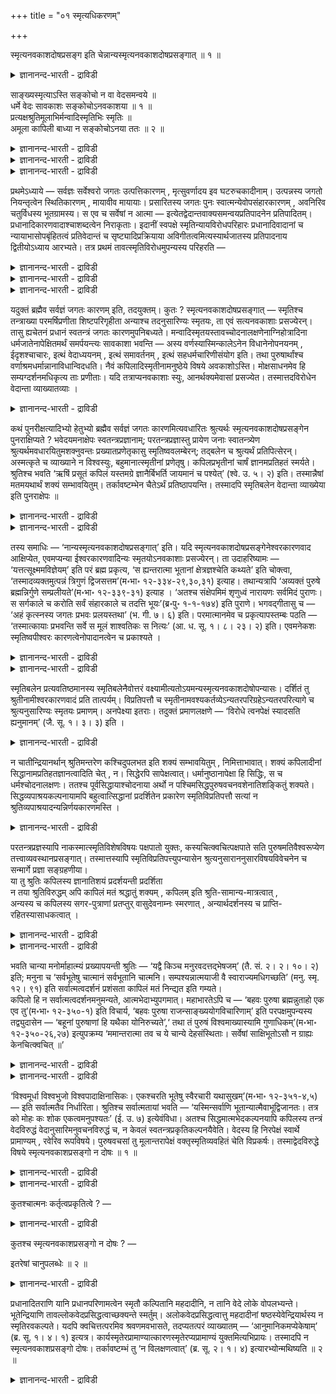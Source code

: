+++
title = "०१ स्मृत्यधिकरणम्"

+++

स्मृत्यनवकाशदोषप्रसङ्ग इति चेन्नान्यस्मृत्यनवकाशदोषप्रसङ्गात् ॥ १ ॥  
<details><summary>ज्ञानानन्द-भारती - द्राविडी</summary>

स्म्रुयऩवगासदो षप्रसङ्ग इदि सेन्नान्यस्म्रुदत्यऩवगासदोषप्रसङ्गात् ॥ १ ॥
</details>

साङ्ख्यस्मृत्याऽस्ति सङ्कोचो न वा वेदसमन्वये ॥  
धर्मे वेदः सावकाशः सङ्कोचोऽनवकाशया ॥ १ ॥  
प्रत्यक्षश्रुतिमूलाभिर्मन्वादिस्मृतिभिः स्मृतिः ॥  
अमूला कापिली बाध्या न सङ्कोचोऽनया ततः ॥ २ ॥  
<details><summary>ज्ञानानन्द-भारती - द्राविडी</summary>

--वैयासिग न्यायमाला
</details>

<details><summary>ज्ञानानन्द-भारती - द्राविडी</summary>

वेदत्तिऩ् समऩ्वयत्तिऱ्कु (ऒत्तदीर्माऩत्तिऱ्कु) साङ्गियरिऩ् स्मिरुदियिऩाल् सङ्गोसम् (ऒडुक्कम्) उण्डा, अल्लदु किडैयादा? तर्म विषयत्तिल् वेदम् इडमुळ्ळ ताग इरुक्किऱदु वेऱु इडमिल्लाद साङ्गियस्मिरुदियिऩाल् (वेदत्तिऱ्कु) सङ्गोसम् उण्डु।
</details>

<details><summary>ज्ञानानन्द-भारती - द्राविडी</summary>

पिरत्यक्षमाऩ वेदत्तै आदारमागक् कॊण्डि रुक्कुम् मऩु मुदलाऩवर्गळिऩ् स्मिरुदिगळाल्, आदारमऱ्ऱ ताय् कबिलराल् सॊल्लप्पडुम् स्मिरुदि पादिक्कप्पट्ट तेयागुम्। आगैयाल् अदऩाल् (वेदत्तिऱ्कु) सङ्गोसम् किडैयादु।
</details>

प्रथमेऽध्याये — सर्वज्ञः सर्वेश्वरो जगतः उत्पत्तिकारणम् , मृत्सुवर्णादय इव घटरुचकादीनाम्। उत्पन्नस्य जगतो नियन्तृत्वेन स्थितिकारणम् , मायावीव मायायाः। प्रसारितस्य जगतः पुनः स्वात्मन्येवोपसंहारकारणम् , अवनिरिव चतुर्विधस्य भूतग्रामस्य। स एव च सर्वेषां न आत्मा — इत्येतद्वेदान्तवाक्यसमन्वयप्रतिपादनेन प्रतिपादितम्। प्रधानादिकारणवादाश्चाशब्दत्वेन निराकृताः। इदानीं स्वपक्षे स्मृतिन्यायविरोधपरिहारः प्रधानादिवादानां च न्यायाभासोपबृंहितत्वं प्रतिवेदान्तं च सृष्ट्यादिप्रक्रियाया अविगीतत्वमित्यस्यार्थजातस्य प्रतिपादनाय द्वितीयोऽध्याय आरभ्यते। तत्र प्रथमं तावत्स्मृतिविरोधमुपन्यस्य परिहरति —

<details><summary>ज्ञानानन्द-भारती - द्राविडी</summary>

(मुदलावदाऩ समन्वयात्यायत्तिल् सर्वजगत् तिऩ् उत्पत्ति, स्तिदि, लय, कारणम् पिरह्मम्। इदु अत्विदीयम्। सर्वात्मा ऎऩ्ऱु तीर्माऩित्तु ऎल्ला उबनिषत्तुक्कळुक्कुम् इन्द प्रह्मत्तिल् ताऩ् समन्वयम् (तात्पर्यम्) ऎऩ्ऱु कूऱप्पट्टदु। इन्द इरण्डावदाऩ अविरोदात् यायत्तिल्, समऩ्वयत्तिल् एऱ्पडुगिऱ विरोदत्तिऱ्कु परिहारम् कूऱप्पडुगिऱदु। इरण्डावदु अत्यायत्तिल् मुदलावदाऩ स्मिरुदि पादत्तिल् साङ्ग्यादि स्मिरुदिगळालुम् युक्तिगळालुम् एऱ्पडुम् विरोदत्तिऩ् परिहारमुम् इरण्डावदाऩ तर्क्क पादत्तिल् साङ्ग्यादि स्मिरुदिगळिल् तोष प्रदर्सऩमुम्, मूऩ्ऱावदाऩ वियत्पादत्तिल् आगासादि पूदङ्गळुक्कु उत्पत्ति कूऱुवदाल् सिरुष्टि सुरुदिगळुक् कुम् जीवात्म सुरुदिगळुक्कुम् विरोदमिल्लैयॆऩ्बदुम् नाऩ्गावदाऩ लिङ्गबादत्तिल् लिङ्गसरीर सुरुदिगळुक्कु विरोदमिल्लैयॆऩ्बदुम् निरूबणम् सॆय्यप्पडुगिऱदु। इदऩाल्दाऩ् इदऱ्कु अविरो तात्यायम् ऎऩ्ऱु पॆयर्। साङ्ग्यस्मिरुदि असेदऩमाऩ प्रदाऩत्तैक् कारण मागक् कूऱुगिऱदु। इदऱ्कु विरोदमाग सेदऩ कारणवा तत्तिल् उबनिषत्तुक्कळुक्कु तात्पर्यम् ऎऩ्ऱु तीर्माऩित् ताल् साङ्ग्य स्मिरुदिक्कु विषयमे इल्लाददाल् अप्रमाणमॆऩ्ऱु आगिविडुम्। वेदत्तुक्को तर्मत्तै उबदेसिप्पदिल् विषयम् किडैत्तुविडुगिऱदु। आगैयाल् निरवगासम् ऎऩ्बदाल् पिरबलमाऩ साङ्ग्य समिरुदियै यऩुसरित्तु उबनिषत्तिऱ्कु अर्त्तत्तै तीर्माऩिक्क वेण्डुम् ऎऩ्ऱु पूर्वबक्षम्।
</details>

<details><summary>ज्ञानानन्द-भारती - द्राविडी</summary>

पिरत्यक्ष सुरुदियै यऩुसरित्त मऩ्वादि स्मिरुदिगळुक्कु विरुत्तमाग इरुप्पदाल् निर्मूलमाऩ साङ्ग्य स्मिरुदि अप्रमाणम्। आगैयाल् साङ्ग्यस्मि रुदियै यऩुसरित्तु उबनिषदर्त्तत्तैत् तीर्माऩिप्पदु युक्तमल्ल साङ्ग्य स्मिरुदियाल् समऩ्वयत्तिऱ्कु विरोदम् तोषमागादु ऎऩ्ऱु सित्तान्दम्)।
</details>

<details><summary>ज्ञानानन्द-भारती - द्राविडी</summary>

मुदल् अत्यायत्तिल् सर्वक्ञरायुळ्ळ सर्वेसु वरऩ् कुडम्, नगै मुदलियवैगळुक्कु मण्, तङ्गम् मुदलियवै पोल जगत्तिऩ् उत्पत्तिक्कुक् कारणम्। मायैक्कु मायावि पोल् उत्पत्तियाऩ जगत्तिऩ् नियन्दा ऎऩ्ऱ मुऱैयिल् स्तिदिक्कुक् कारणम्। नाऩ्गुविद पिराणिगळिऩ् कूट्टत्तिऱ्कु पूमिबोल विस्तरिक्कप्पट्ट जगत्तु मऱुबडियुम् तऩ्ऩिडत्तिलेये लयमडैवदऱ्कुम् कारणम्। अवरे ताऩ् नम् ऎल्लोरुक्कुम् आत्मा ऎऩ्ऱ इदु उबनिषत् वाक्यङ्गळिऩ् ऒऱ्ऱुमैयै ऎडुत्तुक् काट्टुवदु मूलमाय् विवरिक्कप्पट्टदु। पिरदाऩम् मुदलाऩदैक् कारणमाय्च् चॊल्लुम् वादङ्गळुम् वेदसप्तमऱ्ऱदाय् इरुप्पदाल् निरागरिक्कप्पट्टऩ। इप्पॊऴुदु तऩ् पक्षत्तिल् स्मिरुदि, नियायम् इवैगळाल् एऱ्पडुम् विरोदत्तिऱ्कुप् परिहारम्, पिरदाऩम् मुदलाऩ वादङ्गळुक्कु नियाय ‘आबासङ्ग ळालेये पलमुळ्ळ तऩ्मै, ऒव्वॊरु उबनिषत्तिलुम् सिरुष्टि मुदलियदैच् चॊल्वदिल् वित्यासमिल्लात् तऩ्मै आगिय इन्द विषय समूहत्तै ऎडुत्तुच् चॊल्वदऱ्काग इरण्डावदु अत्यायम् आरम्बिक्कप् पडुगिऱदु। अङ्गु मुदलावदाग, स्मिरुदि विरोदत्तैच् चॊल्लिप्परिहरिक्किऱार्:-
</details>

यदुक्तं ब्रह्मैव सर्वज्ञं जगतः कारणम् इति, तदयुक्तम्। कुतः ? स्मृत्यनवकाशदोषप्रसङ्गात् — स्मृतिश्च तन्त्राख्या परमर्षिप्रणीता शिष्टपरिगृहीता अन्याश्च तदनुसारिण्यः स्मृतयः, ता एवं सत्यनवकाशाः प्रसज्येरन्। तासु ह्यचेतनं प्रधानं स्वतन्त्रं जगतः कारणमुपनिबध्यते। मन्वादिस्मृतयस्तावच्चोदनालक्षणेनाग्निहोत्रादिना धर्मजातेनापेक्षितमर्थं समर्पयन्त्यः सावकाशा भवन्ति — अस्य वर्णस्यास्मिन्कालेऽनेन विधानेनोपनयनम् , ईदृशश्चाचारः, इत्थं वेदाध्ययनम् , इत्थं समावर्तनम् , इत्थं सहधर्मचारिणीसंयोग इति। तथा पुरुषार्थांश्च वर्णाश्रमधर्मान्नानाविधान्विदधति। नैवं कपिलादिस्मृतीनामनुष्ठेये विषये अवकाशोऽस्ति। मोक्षसाधनमेव हि सम्यग्दर्शनमधिकृत्य ताः प्रणीताः। यदि तत्राप्यनवकाशाः स्युः, आनर्थक्यमेवासां प्रसज्येत। तस्मात्तदविरोधेन वेदान्ता व्याख्यातव्याः ।

<details><summary>ज्ञानानन्द-भारती - द्राविडी</summary>

पूर्वबक्षम्: सर्वक्ञमाऩ पिरह्मम्दाऩ् जगत्तिऱ्कुक् कारणमॆऩ्ऱु ऎदु सॊल्लप्पट्टदो, अदु युक्तमिल्लै। एऩ्? स्मिरुदिक्कु इडमिल्लै ऎऩ्ऱ तोषमेऱ्पडुमाऩदाल्, तन्द्रम् ऎऩ्ऱु सॊल्लप्पडुम् स्मिरुदियो, उत्तमराऩ रिषियिऩाल् सॆय्यप्पट्टु सिष्टर्गळाल् एऱ्ऱुक्कॊळ्ळप् पट्टिरुक्किऱदु। अदैय ऩुसरित्तु मऱ्ऱ स्मिरुदिगळुम् इरुक्किऩ्ऱऩ। इव्विद मिरुन्दाल्, अवै इडमऱ्ऱवैगळाग एऱ्पट्टु विडुम्। अवैगळिलो असेदऩमाय् स्वदन्दिरमाय् उळ्ळ पिरदाऩम् जगत्तिऱ्कुक् कारणमॆऩ्ऱु सॊल्लप्पट्टि रुक्किऱदु। मऩु मुदलाऩ स्मिरुदिगळ्, कट्टळैयै लक्षणमायुळ्ळ अक्ऩिहोत्रम् मुदलाऩ तर्म समूहत्तिऩाल् अबेक्षिक्कप्पडुम् विषयत्तैक् कॊडुप्पदाल्, इडमुळ्ळवैगळायिरुक्किऩ्ऱऩ। इन्द वर्णत्तारुक्कु इन्द समयत्तिल् इन्द मुऱैप्पडि उबनयऩम्, इव्विदम् आसारम्। इव्विदम् वेदात्ययऩम्, इव्विदम् समावर्त्तऩम्, इव्विदम् कूड तर्मत्तै अऩुष्टिप्पवळुडऩ् सेर्क्कै, (विवाहम्) ऎऩ्ऱु। अप्पडिये पुरुषार्त्तङ्गळैयुम्, पलविदमाऩ वर्णा च्रम तर्मङ्गळैयुम् विदिक्किऩ्ऱऩ। इदु मादिरि कबिलर् मुदलाऩवर्गळुडैय स्मिरुदिगळुक्कु अऩुष्टिक्क वेण्डिय विषयत्तिल् इडमिल्लै। मोक्षत्तिऱ्कु सादऩमायुळ्ळ सम्यक् तरिसऩत्तैये (सरियाऩ ञाऩत्तैये) कुऱित्तु अवै एऱ्पट्टिरुक्किऩ्ऱऩ। अदिलुम्गूड अवैगळुक्कु पिरयोजऩमऱ्ऱ तऩ्मै यॆऩ्ऱे एऱ्पडुम्। आगैयाल् अवैगळुक्कु विरोदप्पडामल्, उबनिषत्तुक्कळ् वियाक्याऩम् सॆय्यप्पड वेण्डुम्।
</details>

कथं पुनरीक्षत्यादिभ्यो हेतुभ्यो ब्रह्मैव सर्वज्ञं जगतः कारणमित्यवधारितः श्रुत्यर्थः स्मृत्यनवकाशदोषप्रसङ्गेन पुनराक्षिप्यते ? भवेदयमनाक्षेपः स्वतन्त्रप्रज्ञानाम्; परतन्त्रप्रज्ञास्तु प्रायेण जनाः स्वातन्त्र्येण श्रुत्यर्थमवधारयितुमशक्नुवन्तः प्रख्यातप्रणेतृकासु स्मृतिष्ववलम्बेरन्; तद्बलेन च श्रुत्यर्थं प्रतिपित्सेरन्। अस्मत्कृते च व्याख्याने न विश्वस्युः, बहुमानात्स्मृतीनां प्रणेतृषु। कपिलप्रभृतीनां चार्षं ज्ञानमप्रतिहतं स्मर्यते। श्रुतिश्च भवति ‘ऋषिं प्रसूतं कपिलं यस्तमग्रे ज्ञानैर्बिभर्ति जायमानं च पश्येत्’ (श्वे. उ. ५। २) इति। तस्मान्नैषां मतमयथार्थं शक्यं सम्भावयितुम्। तर्कावष्टम्भेन चैतेऽर्थं प्रतिष्ठापयन्ति। तस्मादपि स्मृतिबलेन वेदान्ता व्याख्येया इति पुनराक्षेपः ॥

<details><summary>ज्ञानानन्द-भारती - द्राविडी</summary>

‘पार्प्पदु' मुदलाऩ कारणङ्गळाल्, सर्वक्ञ माऩ पिरह्मम्दाऩ् जगत्तिऩ् कारणमॆऩ्ऱु तीर्माऩिक् कप्पट्टिरुक्किऱ सुरुदियिऩ् तात्पर्यम्, मऱुबडियुम् स्मिरुदिक्कु इडमिल्लामल् पोय् विडुमेयॆऩ्ऱ तोषम् एऱ्पडुवदाल्, ऎप्पडि आक्षेबिक्कप्पडुगिऱदु? स्वदन्द्रमायुळ्ळ अऱिवुळ्ळ वर्गळुक्कु इन्द आक्षेबणै एऱ्पडादुदाऩ्। आऩाल् जऩङ्गळ् अनेगमाय् परदन्द्रमाऩ अऱिवैये उडैयवर्गळाग (पिऱर् सॊल्वदैक् केट्टु अऱिबवर्गळाग) इरुन्दु कॊण्डु, सुरुदियिऩ् तात्पर्यत्तै स्वदन्द्रमाग (ताऩागवे) तीर्माऩम् सॆय्दुगॊळ्ळ सक्तियऱ्ऱ वर्गळाग, पिरसित्तमाऩ किरन्द कर्त्ताक्कळैयुडैय स्मिरुदिगळिल् पिडिमाऩ मुळ्ळवर्गळाग आगलाम्। अदऩ् पलत्तैक्कॊण्डु वेदत्तिऩ् तात्पर्यत्तै अऱिय विरुम्बलाम्। । स्मिरुदिगळैच् चॆय्दवर्गळिडमुळ्ळ वॆगुमाऩत् तिऩाल्, नाम् सॆय्युम् वियाक्याऩत्तिल् नम्बिक्कै इल्लामल् इरुक्कलाम्।
</details>

<details><summary>ज्ञानानन्द-भारती - द्राविडी</summary>

कबिलर् मुदलाऩवर्गळुडैय आर्षमाऩ (रिषिगळुक्कुरिय) ञाऩम् तडैयऱ्ऱदॆऩ्ऱु स्मरिक्कप् पडुगिऱदु। ‘ऎवर् आदियिल् उण्डाऩ कबिलमहरिषियै वॆळिप्पडुत्तिऩारो, (ऎवर्) पिऱन्द कबिलरै ञाऩङ्गळाल् वळर्त्तारो (सर्वक्ञरागच् चॆय्दारो) अन्द ईसुवरऩैप् पार्क्क वेण्डुम्’ (सुवेदा ५-२) ऎऩ्ऱु सुरुदियुमिरुक्किऱदु। आगैयाल् इवर्गळुडैय मदम् वास्तवमिल्लैयॆऩ्ऱु निऩैक्कमुडियादु। इवर्गळ् तर्क्क पलत्तैक्कॊण्डुम् विषबत्तै स्ताबिक्किऱार्गळ्। आगैयालुम् स्मिरुदियिऩ् पलत्तै वैत्तुक्कॊण्डु, उब निषत्तुक्कळ् वियाक्याऩम् सॆय्यप्पडवेण्डियवै ऎऩ्ऱु मऱुबडियुम् आक्षेबम्।
</details>

तस्य समाधिः — ‘नान्यस्मृत्यनवकाशदोषप्रसङ्गात्’ इति। यदि स्मृत्यनवकाशदोषप्रसङ्गेनेश्वरकारणवाद आक्षिप्येत, एवमप्यन्या ईश्वरकारणवादिन्यः स्मृतयोऽनवकाशाः प्रसज्येरन्। ता उदाहरिष्यामः — ‘यत्तत्सूक्ष्ममविज्ञेयम्’ इति परं ब्रह्म प्रकृत्य, ‘स ह्यन्तरात्मा भूतानां क्षेत्रज्ञश्चेति कथ्यते’ इति चोक्त्वा, ‘तस्मादव्यक्तमुत्पन्नं त्रिगुणं द्विजसत्तम’(म॰भा॰ १२-३३४-२९,३०,३१) इत्याह। तथान्यत्रापि ‘अव्यक्तं पुरुषे ब्रह्मन्निर्गुणे सम्प्रलीयते’(म॰भा॰ १२-३३९-३१) इत्याह । ‘अतश्च संक्षेपमिमं शृणुध्वं नारायणः सर्वमिदं पुराणः। स सर्गकाले च करोति सर्वं संहारकाले च तदत्ति भूयः’(ब्र॰पु॰ १-१-१७४) इति पुराणे। भगवद्गीतासु च — ‘अहं कृत्स्नस्य जगतः प्रभवः प्रलयस्तथा’ (भ. गी. ७। ६) इति। परमात्मानमेव च प्रकृत्यापस्तम्बः पठति — ‘तस्मात्कायाः प्रभवन्ति सर्वे स मूलं शाश्वतिकः स नित्यः’ (आ. ध. सू. १। ८। २३। २) इति। एवमनेकशः स्मृतिष्वपीश्वरः कारणत्वेनोपादानत्वेन च प्रकाश्यते ।

<details><summary>ज्ञानानन्द-भारती - द्राविडी</summary>

सित्तान्दम्: अदऱ्कु समादाऩम्: 'इल्लै, मऱ्ऱ स्मिरुदिक्कु इडमिल्लैयॆऩ्ऱ तोषम् एऱ्पडुमाऩ तिऩाल्' ऎऩ्ऱु कबिलादि स्मिरुदिगळुक्कु इडमिल्लै यॆऩ्ऱ तोषम् एऱ्पडुमॆऩ्बदाल्, ईसुवरऩ्दाऩ् कारणमॆऩ्ऱ वादम् आक्षेबिक्कप् पडुमाऩाल्, इप्पडिये ईसुवरऩैक् कारणमाय्च् चॊल्लुगिऱ मऱ्ऱ स्मिरुदिगळ् इडमऱ्ऱवैगळाग एऱ्पट्टुविडुम्। अवऱ्ऱै ऎडुत्तुच् चॊल्गिऱोम्।
</details>

<details><summary>ज्ञानानन्द-भारती - द्राविडी</summary>

‘ऎन्द अदु सूक्ष्ममाय् अऱियत्तगाददाय्' ऎऩ्ऱु परप्रह्मत्तैक् कुऱित्तु, 'अवरे पूदङ्गळुक्कुळ्ळे उळ्ळ आत्मा, क्षेत्रक्ञऩॆऩ्ऱुम् सॊल्लप्पडुगिऱार्' ऎऩ्ऱु सॊल्लिविट्टु, 'अवरिडमिरुन्दु मुक्कुणमुळ्ळ अव्यक्तम् एऱ्पट्टदु। हे! पिराह्मण सिरेष्टरे' ऎऩ्गिऱदु। अप्पडिये वेऱु इडत्तिलुम्, ‘हे पिराह्मणरे! अव्यक्तम् निर्क्कुणमाऩ पिरह्मत्तिल् लयिक्किऱदु' ऎऩ्गिऱदु। 'आगैयाल् इन्द सुरुक्कमाऩ उबदेसत्तैक् केळुङ्गळ्। इदॆल्लाम् पुराणराऩ नारायणर् अवर् सिरुष्टि कालत्तिल् ऎल्लावऱ्ऱैयुम् उण्डु पण्णुगिऱार्, सम्हार कालत्तिल् अदै मऱुबडियुम् सम्हरिक्किऱार्' ऎऩ्ऱु पुराणत्तिल् इरुक्किऱदु। 'नाऩ् ऎल्ला जगत्तिऱ्कुम् उत्पत्तिक्कुम् लयत्तिऱ्कुम् कारणम्' ऎऩ्ऱु पगवत्कीदैयिल् (अत् ७, सु।६)। परमात्मावैये कुऱित्तु आबस्तम्बरुम् सॊल्गिऱार्। 'अवरिडयिरुन्दु ऎल्ला सरीरङ्गळुम् एऱ्पडुगिऩ्ऱऩ। अवर् मूलम् अवर् ऎप्पॊऴुदुम् ऒरे मादिरियाय् नित्यमायिरुप्पवर् ऎऩ्ऱु (त।सू १-८-२३-२) इव्वाऱु पलविदमाग स्मिरुदिगळिलुम्, ईसुवरऩ् कारणमागवुम्, उबादाऩमागवुम् विळक्कप्पट्टिरुक्किऱार्।
</details>

स्मृतिबलेन प्रत्यवतिष्ठमानस्य स्मृतिबलेनैवोत्तरं वक्ष्यामीत्यतोऽयमन्यस्मृत्यनवकाशदोषोपन्यासः। दर्शितं तु श्रुतीनामीश्वरकारणवादं प्रति तात्पर्यम्। विप्रतिपत्तौ च स्मृतीनामवश्यकर्तव्येऽन्यतरपरिग्रहेऽन्यतरपरित्यागे च श्रुत्यनुसारिण्यः स्मृतयः प्रमाणम्। अनपेक्ष्या इतराः। तदुक्तं प्रमाणलक्षणे — ‘विरोधे त्वनपेक्षं स्यादसति ह्यनुमानम्’ (जै. सू. १। ३। ३) इति ।

<details><summary>ज्ञानानन्द-भारती - द्राविडी</summary>

स्मिरुदियिऩ् पलत्तैक्कॊण्डु आक्षेषबिक्किऱ \\वऩुक्कु स्मिरुदियिऩ् पलत्तैक्कॊण्डे पदिल् सॊल्गिऱेऩॆऩ्ऱु इन्द मऱ्ऱ स्मिरुदिक्कु इडमऱ्ऱ तोषमॆऩ्ऱु ऎडुत्तुक्काट्टिऩदु। सुरुदिगळुक्को ईसुवरऩैक् कारणमाय्च् चॊल्वदिल्दाऩ् तात्पर्य मॆऩ्ऱु काट्टप्पट्टुविट्टदु। स्मिरुदिगळुक्कुळ् वित्यासमिरुन्दु, एदेऩुमॊऩ्ऱै ऎडुत्तुक्कॊळ्ळ वेण्डुम्। मऱ्ऱदै विट्टुविडवेण्डुमॆऩ्ऱु अवसियमेऱ्पडुम्बोदु, सुरुदियै अऩुसरित्तुळ्ळ स्मिरुदिगळ्दाऩ् पिरमाणम्; मऱ्ऱवै अबेक्षिक्कत् तक्कवैयल्ल। अव्विषयम् पिरमाण लक्षणत्तिल् ‘विरोदमिरुन्दालो, अबेक्षिक्कत्तक्कदिल्लै, इल्लै याऩाल् (सुरुदियिरुक्कुमॆऩ्ऱु) अऩुमाऩम् सॆय्यलाम्' (जैमिनि। १-३-३) ऎऩ्ऱु सॊल्लप् पट्टिरुक्किऱदु।
</details>

न चातीन्द्रियानर्थान् श्रुतिमन्तरेण कश्चिदुपलभत इति शक्यं सम्भावयितुम् , निमित्ताभावात्। शक्यं कपिलादीनां सिद्धानामप्रतिहतज्ञानत्वादिति चेत् , न। सिद्धेरपि सापेक्षत्वात्। धर्मानुष्ठानापेक्षा हि सिद्धिः, स च धर्मश्चोदनालक्षणः। ततश्च पूर्वसिद्धायाश्चोदनाया अर्थो न पश्चिमसिद्धपुरुषवचनवशेनातिशङ्कितुं शक्यते। सिद्धव्यपाश्रयकल्पनायामपि बहुत्वात्सिद्धानां प्रदर्शितेन प्रकारेण स्मृतिविप्रतिपत्तौ सत्यां न श्रुतिव्यपाश्रयादन्यन्निर्णयकारणमस्ति ।

<details><summary>ज्ञानानन्द-भारती - द्राविडी</summary>

मेलुम् इन्दिरियङ्गळुक्कु ऎट्टाद विषयङ्गळै सुरुदियऩ्ऩियिल् यारुम् अऱिगिऱारॆऩ्ऱॆण्ण मुडियादु, निमित्तमिल्ला तदिऩाल् कबिलर् मुदलाऩ सित्तर्गळुक्कु तडैबडाद ञाऩमिरुप्पदाल् मुडियु मॆऩ्ऱाल्, सरियल्ल, सित्तियुम् वेऱॊऩ्ऱै अबेक्षित्ते एऱ्पडुवदाल् तर्मानुष्टाऩत्तै अबेक्षिक्किऱदल्लवा सित्ति, अन्द तर्ममो (वेदत्तिऩ्) कट्टळैयै लक्षणमायुडैयदु। आगैयाल् मुऩ्ऩालेये इरुन्दु वरुगिऱ कट्टळैयिऩ् अर्त्तम् पिऩ्ऩाल् सित्तराग आगुम् पुरुषऩुडैय वसऩबलत्तिऩाल् एऱ्पडुगिऱदॆऩ्ऱु आसङ्गिक्क मुडियादु। ‘सित्तर्गळै आसरयित्तदॆऩ्ऱु कल्बऩै सॆय्दालुम् कूड सित्तर्गळ् अनेगमिरुप्पदिऩाल्, मुऩ् ऎडुत्तुक्काट्टिऩ पिरगारम्, स्मिरुदिगळुक्कुऩ् वित्तियास मिरुक्कुमेयाऩाल्, सुरुदियैत् तऴुवियिरुप्पदैत् तविर निर्णयम् सॆय्वदऱ्कु वेऱु कारणम् किडैयादु।
</details>

परतन्त्रप्रज्ञस्यापि नाकस्मात्स्मृतिविशेषविषयः पक्षपातो युक्तः, कस्यचित्क्वचित्पक्षपाते सति पुरुषमतिवैश्वरूप्येण तत्त्वाव्यवस्थानप्रसङ्गात्। तस्मात्तस्यापि स्मृतिविप्रतिपत्त्युपन्यासेन श्रुत्यनुसाराननुसारविषयविवेचनेन च सन्मार्गे प्रज्ञा सङ्ग्रहणीया।  
या तु श्रुतिः कपिलस्य ज्ञानातिशयं प्रदर्शयन्ती प्रदर्शिता  
न तया श्रुतिविरुद्धम् अपि कापिलं मतं श्रद्धातुं शक्यम् , कपिलम् इति श्रुति-सामान्य-मात्रत्वात् ,  
अन्यस्य च कपिलस्य सगर-पुत्राणां प्रतप्तुर् वासुदेवनाम्नः स्मरणात् , अन्यार्थदर्शनस्य च प्राप्ति-रहितस्यासाधकत्वात् ।

<details><summary>ज्ञानानन्द-भारती - द्राविडी</summary>

परदन्दिरमाऩ पुत्तियुळ्ळवऩुक्कुम्, कारण मिल्लामल् कुऱिप्पिट्ट स्मिरुदि विषयमाग पक्षबाद मेऱ्पड नियायमिल्लै। ऒरुवऩुक्कु ओरिडत्तिल् पक्षबाद मिरुक्कुमेयाऩाल् पुरुषर्गळुडैय पुत्ति पलविदमा यिरुप्पदाल्, तत्वत्तिल् वियवस्तै इल्लै ऎऩ्ऱे एऱ्पडुमाऩदिऩाल्। आगैयाल् अवऩ् विषयत्तिलुम् कूड स्मिरुदिगळुक्कुळ् इरुक्कुम् वित्यासत्तै ऎडुत्तुक्काट्टि, च्रुदियै अऩुसरित्तदु, अऩुसरिक्काददु ऎऩ्ऱु विषयङ्गळैप् पिरित्तुक्काट्टि अवऩ् पुत्तियै नल्ल मार्क्कत्तिल् कॊण्डुवर वेण्डियदु।
</details>

<details><summary>ज्ञानानन्द-भारती - द्राविडी</summary>

कबिलरुडैय ञाऩप्पॆरुक्कैक् काट्टुव तऱ्काग ऎन्द सुरुदि काट्टप्पट्टदो, अदऩाल् कबिलरुडैय मदम् सुरुदिक्कु विरोदमायिरुन्दालुम् नम्ब वेण्डुमॆऩ्बदु सात्यमिल्लै। कबिलर् ऎऩ्ऱु पॊदुवागप् पॆयर् मात्तिरमिरुप्पदाल् सगर पुत्तिरर् कळै ऎरित्त वासुदेवरॆऩ्ऱु पॆयरुडैय वेऱॊरु कबिलरुम् स्मरिक्कप्पट्टिरुप्पदाल्। मेलुम् वेऱु विषयत्तैक् काट्टुम् वाक्यत्तिऱ्कु, पिराप्तियऱ्ऱदै सादिक्कुम् तऩ्मै किडैयाददाल्।
</details>

भवति चान्या मनोर्माहात्म्यं प्रख्यापयन्ती श्रुतिः — ‘यद्वै किञ्च मनुरवदत्तद्भेषजम्’ (तै. सं. २। २। १०। २) इति; मनुना च ‘सर्वभूतेषु चात्मानं सर्वभूतानि चात्मनि। सम्पश्यन्नात्मयाजी वै स्वाराज्यमधिगच्छति’ (मनु. स्मृ. १२। ९१) इति सर्वात्मत्वदर्शनं प्रशंसता कापिलं मतं निन्द्यत इति गम्यते।  
कपिलो हि न सर्वात्मत्वदर्शनमनुमन्यते, आत्मभेदाभ्युपगमात्। महाभारतेऽपि च — ‘बहवः पुरुषा ब्रह्मन्नुताहो एक एव तु’(म॰भा॰ १२-३५०-१) इति विचार्य, ‘बहवः पुरुषा राजन्साङ्ख्ययोगविचारिणाम्’ इति परपक्षमुपन्यस्य तद्व्युदासेन — ‘बहूनां पुरुषाणां हि यथैका योनिरुच्यते’,‘ तथा तं पुरुषं विश्वमाख्यास्यामि गुणाधिकम्’(म॰भा॰ १२-३५०-२६,२७) इत्युपक्रम्य ‘ममान्तरात्मा तव च ये चान्ये देहसंस्थिताः। सर्वेषां साक्षिभूतोऽसौ न ग्राह्यः केनचित्क्वचित् ॥’

<details><summary>ज्ञानानन्द-भारती - द्राविडी</summary>

मऩुविऩुडैय माहात्मियत्तैक्काट्टुगिऱ वेऱु सुरुदियुम् इरुक्किऱदु। 'मनु ऎऩ्ऩ सॊल्लुगिऱारो, अदु मरुन्दु’ (तै।सम्हिदै २-२-१०-२) ऎऩ्ऱु। 'ऎल्लाप् पिराणिगळिडत्तिलुम् आत्मावैयुम्, आत्माविऩिडत्तिल् ऎल्लाप् पिराणिगळैयुम् पार्क्किऱवऩ्, आत्मावैये यजिक्किऱवऩ्, स्वाराज्यत्तैयडैगिऱाऩ्' (मऩु। १२-९१) ऎऩ्ऱु ऎल्लाम् आत्मावॆऩ्ऱु पार्प्पदै स्तुदिक्किऱ मऩुवाल् कबिलरुडैय मदम् निन्दिक्कप् पडुगिऱदॆऩ्ऱु तॆरिगिऱदु, कबिलरो ऎल्लाम् आत्मा वॆऩ्ऱु पार्प्पदै ऒप्पुक्कॊळ्वदिल्लै, आत्माक्क ळुक्कुळ् पेदत्तै ऒप्पुक्कॊळ्वदाल्।
</details>

<details><summary>ज्ञानानन्द-भारती - द्राविडी</summary>

महाबारदत्तिलुम्गूड, 'हे! पिरह्मऩ्, पुरुषर्गळ् पलवा अल्लदु ऒरुवर्दाऩा? ऎऩ्ऱु विसारित्तु 'हे राजऩ्! साङ्ग्यम्, योगम् इवैगळै विसारिप्पवर्गळुक्कु पुरुषर्गळ् पल' ऎऩ्बदै सॊल्लि विट्टु अदऱ्कु माऱाग पलबुरुषर्गळुक्कु कारणम् ऒऩ्ऱेयॆऩ्बदु ऎप्पडि सॊल्लप्पडुगिऱदो, अप्पडि ऎल्लामायुम् कुणङ्गळुक्कु मेलुळ्ळवरायु मिरुक्कुम् अन्दप् पुरुषरैच् चॊल्गिऱेऩ्' ऎऩ्ऱु आरम्बित्तु ‘ऎऩक्कुम् उऩक्कुम् उळ्ळेयुळ्ळ आत्मा, वेऱॆव रॆल्लाम् तेहत्तिलिरुक्किऱार्गळो, अवर्गळुक् कॆल्लाम् साक्षियाय् इरुप्पवर् अवर्; ऎदिऩालुम् ऎप्पॊऴुदुम् अऱियप्पडक्कूडियवरिल्लै;
</details>

‘विश्वमूर्धा विश्वभुजो विश्वपादाक्षिनासिकः। एकश्चरति भूतेषु स्वैरचारी यथासुखम्’(म॰भा॰ १२-३५१-४,५) — इति सर्वात्मतैव निर्धारिता। श्रुतिश्च सर्वात्मतायां भवति — ‘यस्मिन्सर्वाणि भूतान्यात्मैवाभूद्विजानतः। तत्र को मोहः कः शोक एकत्वमनुपश्यतः’ (ई. उ. ७) इत्येवंविधा। अतश्च सिद्धमात्मभेदकल्पनयापि कपिलस्य तन्त्रं वेदविरुद्धं वेदानुसारिमनुवचनविरुद्धं च, न केवलं स्वतन्त्रप्रकृतिकल्पनयैवेति। वेदस्य हि निरपेक्षं स्वार्थे प्रामाण्यम् , रवेरिव रूपविषये। पुरुषवचसां तु मूलान्तरापेक्षं वक्तृस्मृतिव्यवहितं चेति विप्रकर्षः। तस्माद्वेदविरुद्धे विषये स्मृत्यनवकाशप्रसङ्गो न दोषः ॥ १ ॥

<details><summary>ज्ञानानन्द-भारती - द्राविडी</summary>

पल सिरसुळ्ळवर्, पल पुजमुळ्ळवर् पल काल्, कण्, मूक्कु उळ्ळवर् ऎल्लाप् पिराणिगळिलुम् ऒरुवराग वेयिरुन्दु, ऎल्लामऱिन्दु स्वदन्दिरराग तऩ् इष्टप्पडि सञ्जरित्तुक्कॊण्डु सुगमायिरुन्दु वरुगिऱार्' ऎऩ्ऱु ऎल्लाम् आत्मा ऎऩ्बदे तीर्माऩिक्कप्पट्टिरुक्किऱदु। ऎल्लाम् आत्मावॆऩ्ऱ विषयत्तिल् 'ऎन्द निलैयिल् ऎल्लाप् पिराणिगळुम् आत्मावागवे' आयिऱ्ऱो इदै अऱिगिऱवऩुक्कु ऒऩ्ऱायिरुक्कुत् तऩ्मैयैप् पार्क्किऱवऩुक्कु मोहम् एदु सोगम् एदु' (ईसा। ७) ऎऩ्ऱ इदु पोऩ्ऱ सुरुदियुमिरुक्किऱदु।
</details>

<details><summary>ज्ञानानन्द-भारती - द्राविडी</summary>

इदिऩालुम् आत्माक्कळुक्कुळ् पेदत्तैक् कल्बऩै सॆय्वदालुम् कबिलरुडैय तन्द्रम् वेदत्तिऱ्कु विरोदमाऩदु। वेदत्तै अऩुसरिक्किऱ मऩुविऩ् वसऩत्तिऱ्कुम् विरोदम् स्वदन्दिरमागप् पिरगिरुदियैक् कल्बऩै सॆय्वदाल् मात्तिर मिल्लैयॆऩ्ऱु एऱ्पट्टुविट्टदु। वेदत्तिऱ्को तऩ् विषयत्तिल् ऎदैयुम् अबेक्षिक्कामल् पिरामाण्यम्, सूर्यऩुक्कु रूब विषयत्तिऱ्पोल मऩिदर्गळुडैय वाक्किऱ्को (पिरामाण्यम्) वेऱु मूलत्तैय पेक्षित्तु एऱ्पडुगिऱदु। सॊल्लुगिऱवर्गळ् स्मिरुदि (ञाबगम्) मत्तियिलिरुप्पदाल् तळ्ळि विलगि यिरुप्पदा येऱ्पडुगिऱदु। आगैयाल् वेदत्तिऱ्कु विरोदमा यिरुक्किऱ विषयसम्बन्दमाऩ स्मिरुदिक्कु इडमिल्लै यॆऩ्ऱु एऱ्पडुमेयॆऩ्ऱ तोषमिल्लै।
</details>

कुतश्चात्मनः कर्तृत्वप्रकृतित्वे ? —

<details><summary>ज्ञानानन्द-भारती - द्राविडी</summary>

इऩ्ऩमुम् ऎदिऩाल् आत्माविऱ्कु सॆय्युम् तऩ्मैयुम् पिरगिरुदित् तऩ्मैयुम्?
</details>

कुतश्च स्मृत्यनवकाशप्रसङ्गो न दोषः ? —

इतरेषां चानुपलब्धेः ॥ २ ॥  

<details><summary>ज्ञानानन्द-भारती - द्राविडी</summary>

இன்னும் எதனால் ஸ்மிருதிக்கு இடமில்லை யென்று ஏற்படுவது தோஷமில்லை? எனில் :-

इतरेषां चानुपलब्धेः ॥ २ ॥  
</details>

प्रधानादितराणि यानि प्रधानपरिणामत्वेन स्मृतौ कल्पितानि महदादीनि, न तानि वेदे लोके वोपलभ्यन्ते। भूतेन्द्रियाणि तावल्लोकवेदप्रसिद्धत्वाच्छक्यन्ते स्मर्तुम्। अलोकवेदप्रसिद्धत्वात्तु महदादीनां षष्ठस्येवेन्द्रियार्थस्य न स्मृतिरवकल्पते। यदपि क्वचित्तत्परमिव श्रवणमवभासते, तदप्यतत्परं व्याख्यातम् — ‘आनुमानिकमप्येकेषाम्’ (ब्र. सू. १। ४। १) इत्यत्र। कार्यस्मृतेरप्रामाण्यात्कारणस्मृतेरप्यप्रामाण्यं युक्तमित्यभिप्रायः। तस्मादपि न स्मृत्यनवकाशप्रसङ्गो दोषः। तर्कावष्टम्भं तु ‘न विलक्षणत्वात्’ (ब्र. सू. २। १। ४) इत्यारभ्योन्मथिष्यति ॥ २ ॥

<details><summary>ज्ञानानन्द-भारती - द्राविडी</summary>

पिरदाऩत्तैत्तविर मऱ्ऱवैगळ् अदावदु पिरदाऩत्तिऩ् परिणाममाग स्मिरुदियिल् कल्बिक्कप् पट्टिरुक्किऱ महत् मुदलाऩवै ऎवैयो, अवैगळ् वेदत्तिलो, उलगत्तिलो काणप्पडविल्लै। पूदङ्गळ् इन्दिरियङ्गळ् इवै उलगत्तिलुम्, वेदत्तिलुम् पिरसित् तमायिरुप्पदाल् स्मरिक्कमुडियुम्; उलगत्तिलुम्, वेदत् तिलुम् पिरसित्तमिल्लाददाल् महत् मुदलाऩवैग ळुक्कु आऱावदु इन्दिरिय विषयत्तुक्कुप्पोल स्मिरुदि पॊरुन्दादु। सिलविडङ्गळिल् अवैगळिल् (महत् मुदलिय वैगळिल्) तात्परियमुळ्ळदु पोल सॊल्लप्पट्टदाग ऎदु तोऩ्ऱुगिऱदो अदुवुम् अन्द तात्परियमुळ्ळ तल्लवॆऩ्ऱु। 'आऩुमाऩिगम् सिलरुक्कु' (सूत्रम् १-४-१) ऎऩ्ऱविडत्तिल् वियाक्याऩम् सॆय्यप्पट्टुविट्टदु। कारियमाऩ महदादिगळै सॊल्लुम् स्मिरुदिक्कु पिरामाण्यमिल्लाददिऩाल्, कारणमाऩ पिरदाऩत्तै सॊल्लुम् स्मिरुदिक्कुम् पिरामाण्यमिल्लैयॆऩ्बदु उसिदमॆऩ्ऱु अबिप्पिरायम् आगैयिऩालुम् स्मिरुदिक्कु इडमिल्लामल् पोवदु ऎऩ्ऱ तोषमिल्लै। तर्क्कबलत्तिऩाल् सॊल्लप्पडु वदैयो 'इल्लै विलक्षणमाऩदाल्' (सूत्र २-१-४) ऎऩ्ऱु आरम्बित्तु कण्डिक्कप्पोगिऱार्।
</details>

